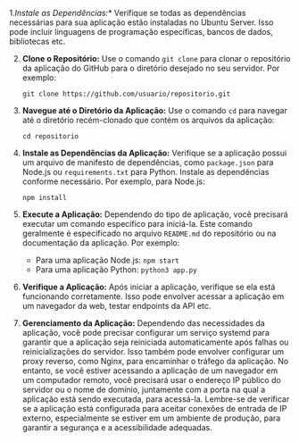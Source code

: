 1.*Instale as Dependências:**
   Verifique se todas as dependências necessárias para sua aplicação estão instaladas no Ubuntu Server. Isso pode incluir linguagens de programação específicas, bancos de dados, bibliotecas etc.

2. **Clone o Repositório:**
   Use o comando `git clone` para clonar o repositório da aplicação do GitHub para o diretório desejado no seu servidor. Por exemplo:
   ```
   git clone https://github.com/usuario/repositorio.git
   ```

3. **Navegue até o Diretório da Aplicação:**
   Use o comando `cd` para navegar até o diretório recém-clonado que contém os arquivos da aplicação:
   ```
   cd repositorio
   ```

4. **Instale as Dependências da Aplicação:**
   Verifique se a aplicação possui um arquivo de manifesto de dependências, como `package.json` para Node.js ou `requirements.txt` para Python. Instale as dependências conforme necessário. Por exemplo, para Node.js:
   ```
   npm install
   ```

5. **Execute a Aplicação:**
   Dependendo do tipo de aplicação, você precisará executar um comando específico para iniciá-la. Este comando geralmente é especificado no arquivo `README.md` do repositório ou na documentação da aplicação. Por exemplo:
   - Para uma aplicação Node.js: `npm start`
   - Para uma aplicação Python: `python3 app.py`

6. **Verifique a Aplicação:**
   Após iniciar a aplicação, verifique se ela está funcionando corretamente. Isso pode envolver acessar a aplicação em um navegador da web, testar endpoints da API etc.

7. **Gerenciamento da Aplicação:**
Dependendo das necessidades da aplicação, você pode precisar configurar um serviço systemd para garantir que a aplicação seja reiniciada automaticamente após falhas ou reinicializações do servidor. Isso também pode envolver configurar um proxy reverso, como Nginx, para encaminhar o tráfego da aplicação.
No entanto, se você estiver acessando a aplicação de um navegador em um computador remoto, você precisará usar o endereço IP público do servidor ou o nome de domínio, juntamente com a porta na qual a aplicação está sendo executada, para acessá-la.
Lembre-se de verificar se a aplicação está configurada para aceitar conexões de entrada de IP externo, especialmente se estiver em um ambiente de produção, para garantir a segurança e a acessibilidade adequadas.
